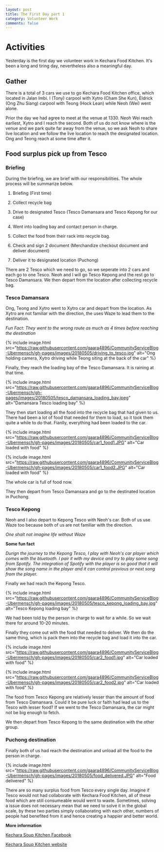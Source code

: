 ```yaml
---
layout: post
title: The First Day part 1
category: Volunteer Work
comments: false
---
```




# Activities

Yesterday is the first day we volunteer work in Kechara Food Kitchen. It's been a long and tiring day, nevertheless also a meaningful day. 

## Gather

There is a total of 3 cars we use to go Kechara Food Kitchen office, which located in Jalan Imbi. I (Tony) carpool with Xytro (Cham She Kun), Eldrick (Ong Zhu Siang) carpool with Teong (Hock Lean) while Neoh (Wei) went alone. 

Prior the day we had agree to meet at the venue at 1330. Neoh Wei reach earliest, Xytro and I reach the second. Both of us do not know where is the venue and we park quite far away from the venue, so we ask Neoh to share live location and we follow the live location to reach the designated location. Ong and Teong reach at some time after it. 

## Food surplus pick up from Tesco

### Briefing

During the briefing, we are brief with our responsibilities. The whole process will be summarize below.

1. Briefing (First time)

1. Collect recycle bag

1. Drive to designated Tesco (Tesco Damansara and Tesco Kepong for our case)

1. Went into loading bay and contact person in charge.

1. Collect the food from their rack into recycle bag. 

1. Check and sign 2 document (Merchandize checkout document and deliver document)

1. Deliver it to designated location (Puchong)

There are 2 Tesco which we need to go, so we seperate into 2 cars and each go to one Tesco. Neoh and I will go Tesco Kepong and the rest go to Tesco Damansara. We then depart from the location after collecting recycle bag.

### Tesco Damansara

Ong, Teong and Xytro went to Xytro car and depart from the location. As Xytro are not familiar with the direction, the uses Waze to lead them to the destination. 

*Fun Fact: They went to the wrong route as much as 4 times before reaching the destination*

{% include image.html src="https://raw.githubusercontent.com/gaara4896/CommunityServiceBlog-Ubermensch/gh-pages/images/20180505/driving_to_tesco.jpg" alt="Ong holding camera, Xytro driving while Teong siting at the back of the car" %}

Finally, they reach the loading bay of the Tesco Damansara. It is raining at that time.

{% include image.html src="https://raw.githubusercontent.com/gaara4896/CommunityServiceBlog-Ubermensch/gh-pages/images/20180505/tesco_damansara_loading_bay.jpeg" alt="Damansara Tesco loading bay" %}

They then start loading all the food into the recycle bag that had given to us. There had been a lot of food that needed for them to load, so it took them quite a while to do that. Fianlly, everything had been loaded to the car.

{% include image.html src="https://raw.githubusercontent.com/gaara4896/CommunityServiceBlog-Ubermensch/gh-pages/images/20180505/car1_food1.JPG" alt="Car loaded with food" %}

{% include image.html src="https://raw.githubusercontent.com/gaara4896/CommunityServiceBlog-Ubermensch/gh-pages/images/20180505/car1_food2.JPG" alt="Car loaded with food" %}

The whole car is full of food now. 

They then depart from Tesco Damansara and go to the destinated location in Puchong.

### Tesco Kepong

Neoh and I also depart to Kepong Tesco with Neoh's car. Both of us use Waze too because both of us are not familiar with the direction. 

*One shalt not imagine life without Waze*

**Some fun fact** 

*Durign the journey to the Kepong Tesco, I play with Neoh's car player which comes with the bluetooth. I pair it with my device and try to play some song from Spotify. The integration of Spotify with the player is so good that it will show the song name in the player and it can control previous or next song from the player.*

Finally we had reach the Kepong Tesco. 

{% include image.html src="https://raw.githubusercontent.com/gaara4896/CommunityServiceBlog-Ubermensch/gh-pages/images/20180505/tesco_kepong_loading_bay.jpg" alt="Tesco Kepong loading bay" %}

We had been told by the person in charge to wait for a while. So we wait there for around 10-20 minutes. 

Finally they come out with the food that needed to deliver. We then do the same thing, which is pack them into the recycle bag and load it into the car.

{% include image.html src="https://raw.githubusercontent.com/gaara4896/CommunityServiceBlog-Ubermensch/gh-pages/images/20180505/car2_food1.jpg" alt="Car loaded with food" %}

{% include image.html src="https://raw.githubusercontent.com/gaara4896/CommunityServiceBlog-Ubermensch/gh-pages/images/20180505/car2_food2.jpg" alt="Car loaded with food" %}

The food from Tesco Kepong are relatively lesser than the amount of food from Tesco Damansara. Could it be pure luck or faith had lead us to the Tesco with lesser food? If we went to the Tesco Damansara, the car might not be big enough to fetch. 

We then depart from Tesco Kepong to the same destination with the other group. 

### Puchong destination

Finally both of us had reach the destination and unload all the food to the person in charge. 

{% include image.html src="https://raw.githubusercontent.com/gaara4896/CommunityServiceBlog-Ubermensch/gh-pages/images/20180505/food_delivered.JPG" alt="Food delivered" %}

There are so many surplus food from Tesco every single day. Imagine if Tesco would not had collaborate with Kechara Food Kitchen, all of these food which are still consumeable would went to waste. Sometimes, solving a issue does not necessary mean that we need to solve it in the global scale, by these two parties simply collaborating with each other, numbers of people had benefited from it and hence creating a happier and better world. 

**More information**

[Kechara Soup Kitchen Facebook](https://www.facebook.com/KSKPage)

[Kechara Soup Kitchen website](www.kechara.com/)